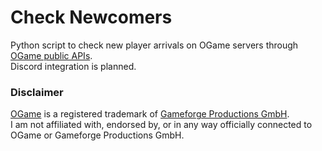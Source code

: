 # Check Newcomers

Python script to check new player arrivals on OGame servers through [OGame public APIs](https://forum.origin.ogame.gameforge.com/forum/thread/44-ogame-api/).\
Discord integration is planned.

### Disclaimer

[OGame](https://gameforge.com/play/ogame) is a registered trademark of [Gameforge Productions GmbH](https://gameforge.com).\
I am not affiliated with, endorsed by, or in any way officially connected to OGame or Gameforge Productions GmbH.

